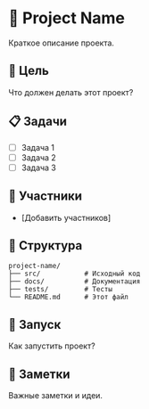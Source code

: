 # 📁 Project Name

Краткое описание проекта.

## 🎯 Цель

Что должен делать этот проект?

## 📋 Задачи

- [ ] Задача 1
- [ ] Задача 2
- [ ] Задача 3

## 👥 Участники

- [Добавить участников]

## 📁 Структура

```
project-name/
├── src/           # Исходный код
├── docs/          # Документация
├── tests/         # Тесты
└── README.md      # Этот файл
```

## 🚀 Запуск

Как запустить проект?

## 📝 Заметки

Важные заметки и идеи.
